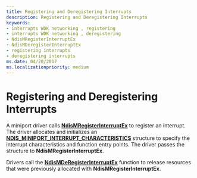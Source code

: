 ```yaml
---
title: Registering and Deregistering Interrupts
description: Registering and Deregistering Interrupts
keywords:
- interrupts WDK networking , registering
- interrupts WDK networking , deregistering
- NdisMRegisterInterruptEx
- NdisMDeregisterInterruptEx
- registering interrupts
- deregistering interrupts
ms.date: 04/20/2017
ms.localizationpriority: medium
---
```


# Registering and Deregistering Interrupts





A miniport driver calls [**NdisMRegisterInterruptEx**](/windows-hardware/drivers/ddi/ndis/nf-ndis-ndismregisterinterruptex) to register an interrupt. The driver allocates and initializes an [**NDIS\_MINIPORT\_INTERRUPT\_CHARACTERISTICS**](/windows-hardware/drivers/ddi/ndis/ns-ndis-_ndis_miniport_interrupt_characteristics) structure to specify the interrupt characteristics and function entry points. The driver passes the structure to **NdisMRegisterInterruptEx**.

Drivers call the [**NdisMDeRegisterInterruptEx**](/windows-hardware/drivers/ddi/ndis/nf-ndis-ndismderegisterinterruptex) function to release resources that were previously allocated with **NdisMRegisterInterruptEx**.

 

